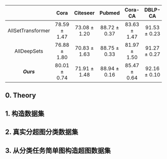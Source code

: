 |                   |     Cora     |   Citeseer   |    Pubmed     |     Cora-CA  |  DBLP-CA     |  ZOO         |  ModelNet40  |  NTU2012     | 
|:-----------------:|:------------:|:------------:| :------------:|:------------:|:------------:|:------------:|:------------:|:------------:|
| AllSetTransformer | 78.59 ± 1.47 | 73.08 ± 1.20 |  88.72 ± 0.37 | 83.63 ± 1.47 | 91.53 ± 0.23 | 97.50 ± 3.59 | 98.20 ± 0.20 | 88.69 ± 1.24 |
|    AllDeepSets    | 76.88 ± 1.80 | 70.83 ± 1.63 |  88.75 ± 0.33 | 81.97 ± 1.50 | 91.27 ± 0.27 | 95.39 ± 4.77 | 96.98 ± 0.26 | 88.09 ± 1.52 |
|     ***Ours***    | 80.01 ± 0.74 | 71.91 ± 1.48 |  88.94 ± 0.16 | 85.47 ± 0.64 | 92.16 ± 0.10 | 95.38 ± 2.31 | 98.54 ± 0.06 | 88.31 ± 0.31 |

## 0. Theory

## 1. 构造数据集

## 2. 真实分超图分类数据集

## 3. 从分类任务简单图构造超图数据集

